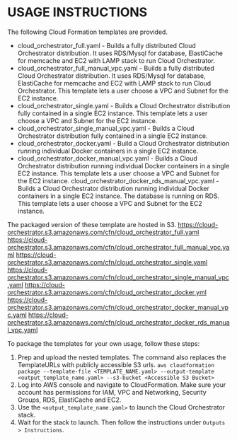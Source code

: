 USAGE INSTRUCTIONS
==================

The following Cloud Formation templates are provided.

- cloud_orchestrator_full.yaml - Builds a fully distributed Cloud Orchestrator
distribution.  It uses RDS/Mysql for database, ElastiCache for memcache and EC2
with LAMP stack to run Cloud Orchestrator.
- cloud_orchestrator_full_manual_vpc.yaml - Builds a fully distributed Cloud
Orchestrator distribution.  It uses RDS/Mysql for database, ElastiCache for
memcache and EC2 with LAMP stack to run Cloud Orchestrator. This template lets
a user choose a VPC and Subnet for the EC2 instance.
- cloud_orchestrator_single.yaml - Builds a Cloud Orchestrator distribution
fully contained in a single EC2 instance.  This template lets a user choose a
VPC and Subnet for the EC2 instance.
- cloud_orchestrator_single_manual_vpc.yaml - Builds a Cloud Orchestrator
distribution fully contained in a single EC2 instance.
- cloud_orchestrator_docker.yaml - Build a Cloud Orchestrator distribution
running individual Docker containers in a single EC2 instance.
- cloud_orchestrator_docker_manual_vpc.yaml - Builds a Cloud Orchestrator
distribution running individual Docker containers in a single EC2 instance.
This template lets a user choose a VPC and Subnet for the EC2 instance.
cloud_orchestrator_docker_rds_manual_vpc.yaml - Builds a Cloud Orchestrator
distribution running individual Docker containers in a single EC2 instance. The
database is running on RDS.  This template lets a user choose a VPC and Subnet
for the EC2 instance.

The packaged version of these template are hosted in S3.
https://cloud-orchestrator.s3.amazonaws.com/cfn/cloud_orchestrator_full.yaml
https://cloud-orchestrator.s3.amazonaws.com/cfn/cloud_orchestrator_full_manual_vpc.yaml
https://cloud-orchestrator.s3.amazonaws.com/cfn/cloud_orchestrator_single.yaml
https://cloud-orchestrator.s3.amazonaws.com/cfn/cloud_orchestrator_single_manual_vpc.yaml
https://cloud-orchestrator.s3.amazonaws.com/cfn/cloud_orchestrator_docker.yml
https://cloud-orchestrator.s3.amazonaws.com/cfn/cloud_orchestrator_docker_manual_vpc.yaml
https://cloud-orchestrator.s3.amazonaws.com/cfn/cloud_orchestrator_docker_rds_manual_vpc.yaml

To package the templates for your own usage, follow these steps:

1.  Prep and upload the nested templates.  The command also replaces the
TemplateURLs with publicly accessible S3 urls.
 `aws cloudformation package --template-file <TEMPLATE_NAME.yaml>
 --output-template <output_template_name.yaml> --s3-bucket
 <Accessible S3 Bucket>`
2.  Log into AWS console and navigate to CloudFormation.  Make sure your account
has permissions for IAM, VPC and Networking, Security Groups, RDS, ElastiCache
and EC2.
3.  Use the `<output_template_name.yaml>` to launch the Cloud Orchestrator
stack.
4.  Wait for the stack to launch.  Then follow the instructions under
`Outputs > Instructions`.
